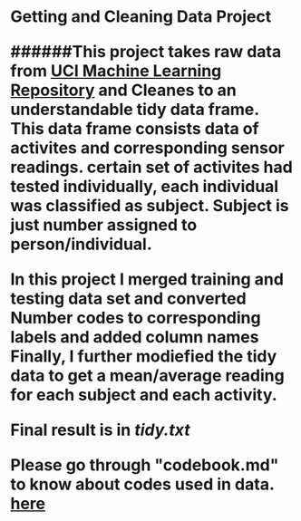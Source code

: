 
<h1> Getting and Cleaning Data Project

######This project takes raw data from [UCI Machine Learning Repository](http://archive.ics.uci.edu/ml/datasets/Human+Activity+Recognition+Using+Smartphones) and Cleanes to an understandable tidy data frame.  This data frame consists data of activites and corresponding sensor readings. certain set of activites had tested individually, each individual was classified as subject. Subject is just number assigned to person/individual.

In this project I merged training and testing data set and converted Number codes to corresponding labels and added column names
Finally, I further modiefied the tidy data to get a mean/average reading for each subject and each activity.

Final result is in *tidy.txt*

Please go through "codebook.md" to know about codes used in data. [here](https://github.com/kumreddy91/Getting-and-Cleaning-Data-Coursera/blob/master/codebook.md)
